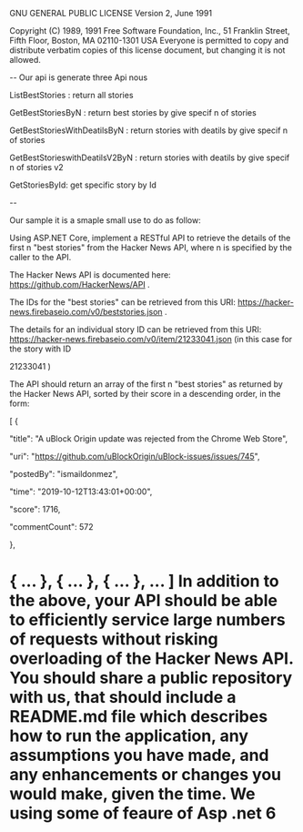  GNU GENERAL PUBLIC LICENSE
 Version 2, June 1991

 Copyright (C) 1989, 1991 Free Software Foundation, Inc.,
 51 Franklin Street, Fifth Floor, Boston, MA 02110-1301 USA
 Everyone is permitted to copy and distribute verbatim copies
 of this license document, but changing it is not allowed.

 --
Our api is generate three Api nous 

ListBestStories : return all stories

GetBestStoriesByN : return best stories by give specif n of stories 

GetBestStoriesWithDeatilsByN : return  stories with deatils  by give specif n of stories 

GetBestStorieswithDeatilsV2ByN :  return  stories with deatils  by give specif n of stories  v2

GetStoriesById: get specific story by Id

--



Our sample it is a smaple small use to do as follow:

Using ASP.NET Core, implement a RESTful API to retrieve the details of the first n "best stories" from the Hacker News API, where n is specified by the caller to the API.

The Hacker News API is documented here: https://github.com/HackerNews/API .

The IDs for the "best stories" can be retrieved from this URI: https://hacker-news.firebaseio.com/v0/beststories.json .

The details for an individual story ID can be retrieved from this URI: https://hacker-news.firebaseio.com/v0/item/21233041.json (in this case for the story with ID

21233041 )

The API should return an array of the first n "best stories" as returned by the Hacker News API, sorted by their score in a descending order, in the form:

[
{

"title": "A uBlock Origin update was rejected from the Chrome Web Store",

"uri": "https://github.com/uBlockOrigin/uBlock-issues/issues/745",

"postedBy": "ismaildonmez",

"time": "2019-10-12T13:43:01+00:00",

"score": 1716,

"commentCount": 572

},

{ ... },
{ ... },
{ ... },
...
]
In addition to the above, your API should be able to efficiently service large numbers of requests without risking overloading of the Hacker News API.
You should share a public repository with us, that should include a README.md file which describes how to run the application, any assumptions you have made, and
any enhancements or changes you would make, given the time.
We using some of feaure of Asp .net 6
=======
